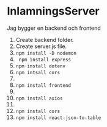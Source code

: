 # InlamningsServer

Jag bygger en backend och frontend

1. Create backend folder.
2. Create server.js file.
3. ```npm install -D nodemon```
4. ` npm ìnstall express`
5. ``npm install dotenv``
6. ``npm intsall cors``
7. 
8. `npm install frontend`
9. 
10. `npm install axios`
11. 
12. ``npm install cors``
13. ``npm install react-json-to-table``

